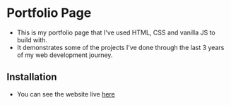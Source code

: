 # Portfolio Page

* This is my portfolio page that I've used HTML, CSS and vanilla JS to build with.
* It demonstrates some of the projects I've done through the last 3 years of my web development journey.

## Installation

* You can see the website live [here](https://gulsahg.github.io/portfolio-page/) 
